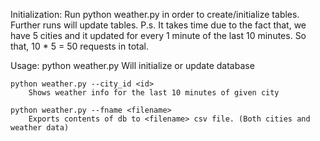 Initialization:
	Run python weather.py in order to create/initialize tables. Further runs will update tables.
	P.s. It takes time due to the fact that, we have 5 cities and it updated for every 1 minute of the last 10 minutes. So that, 10 * 5 = 50 requests in total.

Usage: 
	python weather.py
		Will initialize or update database

	python weather.py --city_id <id>
		Shows weather info for the last 10 minutes of given city

	python weather.py --fname <filename>
		Exports contents of db to <filename> csv file. (Both cities and weather data)

